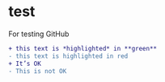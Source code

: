 # test
For testing GitHub

```diff
+ this text is *highlighted* in **green**
- this text is highlighted in red
+ It’s OK
- This is not OK
```
